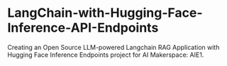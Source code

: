 # LangChain-with-Hugging-Face-Inference-API-Endpoints
Creating an Open Source LLM-powered Langchain RAG Application with Hugging Face Inference Endpoints project for AI Makerspace: AIE1.
